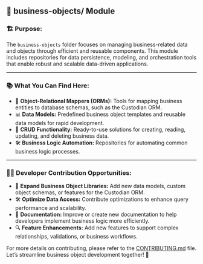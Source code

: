 ## 🏢 **business-objects/** Module

### 🏗️ **Purpose:**
The `business-objects` folder focuses on managing business-related data and objects through efficient and reusable components. This module includes repositories for data persistence, modeling, and orchestration tools that enable robust and scalable data-driven applications.

---

### 📚 **What You Can Find Here:**
- 📄 **Object-Relational Mappers (ORMs):** Tools for mapping business entities to database schemas, such as the Custodian ORM.
- 📊 **Data Models:** Predefined business object templates and reusable data models for rapid development.
- 🔄 **CRUD Functionality:** Ready-to-use solutions for creating, reading, updating, and deleting business data.
- 🛠 **Business Logic Automation:** Repositories for automating common business logic processes.

---

### 👨‍💻 **Developer Contribution Opportunities:**
- 🚀 **Expand Business Object Libraries:** Add new data models, custom object schemas, or features for the Custodian ORM.
- 🛠 **Optimize Data Access:** Contribute optimizations to enhance query performance and scalability.
- 📖 **Documentation:** Improve or create new documentation to help developers implement business logic more efficiently.
- 🔍 **Feature Enhancements:** Add new features to support complex relationships, validations, or business workflows.

For more details on contributing, please refer to the [CONTRIBUTING.md](./CONTRIBUTING.md) file. Let’s streamline business object development together! 🌟
